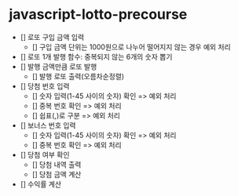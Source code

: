 # javascript-lotto-precourse

- [] 로또 구입 금액 입력
  - [] 구입 금액 단위는 1000원으로 나누어 떨어지지 않는 경우 예외 처리
- [] 로또 1개 발행 함수: 중복되지 않는 6개의 숫자 뽑기 
- [] 발행 금액만큼 로또 발행
  - [] 발행 로또 출력(오름차순정렬)
- [] 당첨 번호 입력
  - [] 숫자 입력(1-45 사이의 숫자) 확인 => 예외 처리
  - [] 중복 번호 확인 => 예외 처리
  - [] 쉽표(,)로 구분 => 예외 처리
- [] 보너스 번호 입력
  - [] 숫자 입력(1-45 사이의 숫자) 확인 => 예외 처리
  - [] 중복 번호 확인 => 예외 처리
- [] 당첨 여부 확인
  - [] 당첨 내역 출력
  - [] 당첨 금액 계산
- [] 수익률 계산